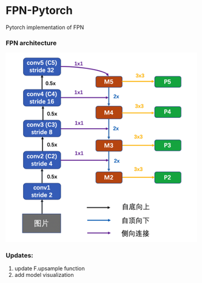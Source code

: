 # FPN-Pytorch
Pytorch implementation of FPN

### FPN architecture
![image](https://github.com/chuzcjoe/FPN-Pytorch/raw/master/FPN.png)

### Updates:
1. update F.upsample function <br>
2. add model visualization
